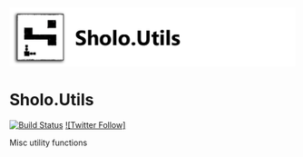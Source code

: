 ![Banner](Images/Banner.png)

# Sholo.Utils

[![Build Status](https://dev.azure.com/scottt732/HomeAutomation/_apis/build/status/Sholo/scottt732.Sholo.Utils?branchName=master)](https://dev.azure.com/scottt732/HomeAutomation/_build/latest?definitionId=32&branchName=master)
[![Twitter Follow]](https://img.shields.io/twitter/follow/scottt732.svg?style=social&label=Follow)

Misc utility functions
